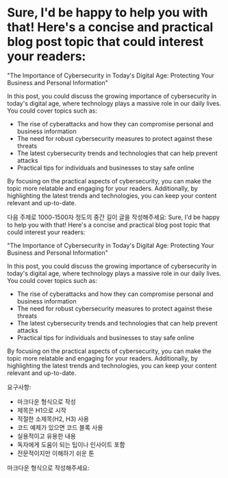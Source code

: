 # Sure, I'd be happy to help you with that! Here's a concise and practical blog post topic that could interest your readers:

"The Importance of Cybersecurity in Today's Digital Age: Protecting Your Business and Personal Information"

In this post, you could discuss the growing importance of cybersecurity in today's digital age, where technology plays a massive role in our daily lives. You could cover topics such as:

* The rise of cyberattacks and how they can compromise personal and business information
* The need for robust cybersecurity measures to protect against these threats
* The latest cybersecurity trends and technologies that can help prevent attacks
* Practical tips for individuals and businesses to stay safe online

By focusing on the practical aspects of cybersecurity, you can make the topic more relatable and engaging for your readers. Additionally, by highlighting the latest trends and technologies, you can keep your content relevant and up-to-date.

다음 주제로 1000-1500자 정도의 중간 길이 글을 작성해주세요: Sure, I'd be happy to help you with that! Here's a concise and practical blog post topic that could interest your readers:

"The Importance of Cybersecurity in Today's Digital Age: Protecting Your Business and Personal Information"

In this post, you could discuss the growing importance of cybersecurity in today's digital age, where technology plays a massive role in our daily lives. You could cover topics such as:

* The rise of cyberattacks and how they can compromise personal and business information
* The need for robust cybersecurity measures to protect against these threats
* The latest cybersecurity trends and technologies that can help prevent attacks
* Practical tips for individuals and businesses to stay safe online

By focusing on the practical aspects of cybersecurity, you can make the topic more relatable and engaging for your readers. Additionally, by highlighting the latest trends and technologies, you can keep your content relevant and up-to-date.

요구사항:
- 마크다운 형식으로 작성
- 제목은 H1으로 시작
- 적절한 소제목(H2, H3) 사용
- 코드 예제가 있으면 코드 블록 사용
- 실용적이고 유용한 내용
- 독자에게 도움이 되는 팁이나 인사이트 포함
- 전문적이지만 이해하기 쉬운 톤

마크다운 형식으로 작성해주세요: